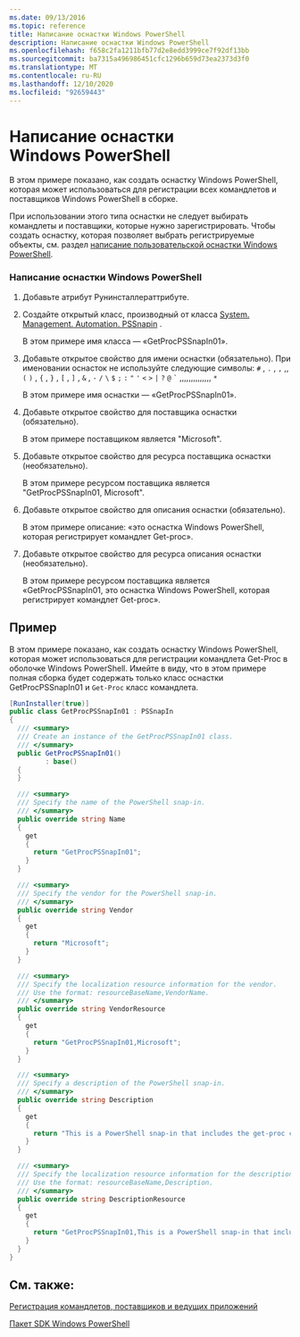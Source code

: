 ```yaml
---
ms.date: 09/13/2016
ms.topic: reference
title: Написание оснастки Windows PowerShell
description: Написание оснастки Windows PowerShell
ms.openlocfilehash: f658c2fa1211bfb77d2e8edd3999ce7f92df13bb
ms.sourcegitcommit: ba7315a496986451cfc1296b659d73ea2373d3f0
ms.translationtype: MT
ms.contentlocale: ru-RU
ms.lasthandoff: 12/10/2020
ms.locfileid: "92659443"
---
```

# <a name="writing-a-windows-powershell-snap-in"></a>Написание оснастки Windows PowerShell

В этом примере показано, как создать оснастку Windows PowerShell, которая может использоваться для регистрации всех командлетов и поставщиков Windows PowerShell в сборке.

При использовании этого типа оснастки не следует выбирать командлеты и поставщики, которые нужно зарегистрировать. Чтобы создать оснастку, которая позволяет выбрать регистрируемые объекты, см. раздел [написание пользовательской оснастки Windows PowerShell](./writing-a-custom-windows-powershell-snap-in.md).

### <a name="writing-a-windows-powershell-snap-in"></a>Написание оснастки Windows PowerShell

1. Добавьте атрибут Рунинсталлераттрибуте.

2. Создайте открытый класс, производный от класса [System. Management. Automation. PSSnapin](/dotnet/api/System.Management.Automation.PSSnapIn) .

    В этом примере имя класса — «GetProcPSSnapIn01».

3. Добавьте открытое свойство для имени оснастки (обязательно). При именовании оснасток не используйте следующие символы: `#` , `.` , `,` ,, `(` `)` , `{` , `}` , `[` , `]` , `&` , `-` `/` `\` `$` `;` `:` `"` `'` `<` `>` `|` `?` `@` `` ` `` ,,,,,,,,,,,,,, `*`

    В этом примере имя оснастки — «GetProcPSSnapIn01».

4. Добавьте открытое свойство для поставщика оснастки (обязательно).

    В этом примере поставщиком является "Microsoft".

5. Добавьте открытое свойство для ресурса поставщика оснастки (необязательно).

    В этом примере ресурсом поставщика является "GetProcPSSnapIn01, Microsoft".

6. Добавьте открытое свойство для описания оснастки (обязательно).

    В этом примере описание: «это оснастка Windows PowerShell, которая регистрирует командлет Get-proc».

7. Добавьте открытое свойство для ресурса описания оснастки (необязательно).

    В этом примере ресурсом поставщика является «GetProcPSSnapIn01, это оснастка Windows PowerShell, которая регистрирует командлет Get-proc».

## <a name="example"></a>Пример

В этом примере показано, как создать оснастку Windows PowerShell, которая может использоваться для регистрации командлета Get-Proc в оболочке Windows PowerShell. Имейте в виду, что в этом примере полная сборка будет содержать только класс оснастки GetProcPSSnapIn01 и `Get-Proc` класс командлета.

```csharp
[RunInstaller(true)]
public class GetProcPSSnapIn01 : PSSnapIn
{
  /// <summary>
  /// Create an instance of the GetProcPSSnapIn01 class.
  /// </summary>
  public GetProcPSSnapIn01()
         : base()
  {
  }

  /// <summary>
  /// Specify the name of the PowerShell snap-in.
  /// </summary>
  public override string Name
  {
    get
    {
      return "GetProcPSSnapIn01";
    }
  }

  /// <summary>
  /// Specify the vendor for the PowerShell snap-in.
  /// </summary>
  public override string Vendor
  {
    get
    {
      return "Microsoft";
    }
  }

  /// <summary>
  /// Specify the localization resource information for the vendor.
  /// Use the format: resourceBaseName,VendorName.
  /// </summary>
  public override string VendorResource
  {
    get
    {
      return "GetProcPSSnapIn01,Microsoft";
    }
  }

  /// <summary>
  /// Specify a description of the PowerShell snap-in.
  /// </summary>
  public override string Description
  {
    get
    {
      return "This is a PowerShell snap-in that includes the get-proc cmdlet.";
    }
  }

  /// <summary>
  /// Specify the localization resource information for the description.
  /// Use the format: resourceBaseName,Description.
  /// </summary>
  public override string DescriptionResource
  {
    get
    {
      return "GetProcPSSnapIn01,This is a PowerShell snap-in that includes the get-proc cmdlet.";
    }
  }
}
```

## <a name="see-also"></a>См. также:

[Регистрация командлетов, поставщиков и ведущих приложений](/previous-versions/ms714644(v=vs.85))

[Пакет SDK Windows PowerShell](../windows-powershell-reference.md)
